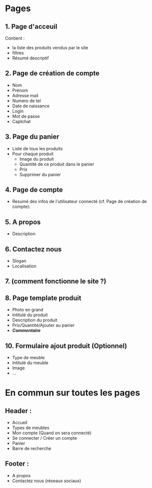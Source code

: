 # Pages

## 1. Page d'acceuil
Contient :
* la liste des produits vendus par le site 
* filtres
* Résumé descriptif
## 2. Page de création de compte
* Nom
* Prénom
* Adresse mail
* Numero de tel 
* Date de naissance
* Login
* Mot de passe
* Captchat 
## 3. Page du panier
* Liste de tous les produits
* Pour chaque produit
  * Image du produit
  * Quantité de ce produit dans le panier
  * Prix
  * Supprimer du panier
## 4. Page de compte 
* Resumé des infos de l'utilisateur connecté (cf. Page de création de compte): 
## 5. A propos 
* Description 
## 6. Contactez nous
* Slogan
* Localisation
## 7. (comment fonctionne le site ?)
## 8. Page template produit
* Photo en grand
* Intitulé du produit 
* Description du produit
* Prix/Quantité/Ajouter au panier
* _**Commentaire**_
## 10. Formulaire ajout produit (Optionnel)
* Type de meuble
* Intitulé du meuble
* Image
* ...
# En commun sur toutes les pages 
## Header : 
* Accueil
* Types de meubles
* Mon compte (Quand on sera connecté)
* Se connecter / Créer un compte
* Panier 
* Barre de recherche
## Footer :
* A propos
* Contactez nous (réseaux sociaux)

